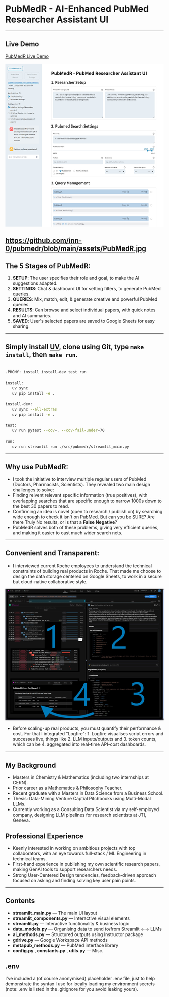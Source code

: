 # **PubMedR - AI-Enhanced PubMed Researcher Assistant UI**


---

## **Live Demo**

[PubMedR Live Demo](https://pubmedr.replit.app)

[![PubMedR Video](https://github.com/inn-0/pubmedr/blob/main/assets/PubMedR.jpg)](https://www.youtube.com/watch?v=SeimhEm61hQ)

https://github.com/inn-0/pubmedr/blob/main/assets/PubMedR.jpg 
---


## **The 5 Stages of PubMedR**:
   1. **SETUP**: The user specifies their role and goal, to make the AI suggestions adapted.
   2. **SETTINGS**: Chat & dashboard UI for setting filters, to generate PubMed queries.
   3. **QUERIES**: Mix, match, edit, & generate creative and powerful PubMed queries.
   4. **RESULTS**: Can browse and select individual papers, with quick notes and AI summaries.
   5. **SAVED**: User's selected papers are saved to Google Sheets for easy sharing.

---


## Simply install [UV](https://docs.astral.sh/uv/), clone using Git, type `make install`, then `make run`.


```bash

.PHONY: install install-dev test run

install:
   uv sync
   uv pip install -e .

install-dev:
   uv sync --all-extras
   uv pip install -e .

test:
   uv run pytest --cov=. --cov-fail-under=70

run:
   uv run streamlit run ./src/pubmedr/streamlit_main.py

```

---

## **Why use PubMedR**:
   - I took the initiative to interview multiple regular users of PubMed (Doctors, Pharmacists, Scientists). They revealed two main design challenges to solve:
   - Finding relvent relevant specific information (true positives), with overlapping searches that are specific enough to narrow 1000s down to the best 30 papers to read.
   - Confirming an idea is novel (open to research / publish on) by searching wide enough to check it isn't on PubMed. But can you be SURE? Are there Truly No results, or is that a __False Negative__?
   - PubMedR solves both of these problems, giving very efficient queries, and making it easier to cast much wider search nets.

---

## **Convenient and Transparent**:
   - I interviewed current Roche employees to understand the technical constraints of building real products in Roche. That made me choose to design the data storage centered on Google Sheets, to work in a secure but cloud-native collaborative style.
 
![logfire picture](https://github.com/inn-0/pubmedr/blob/main/assets/Logfire.jpg)

   - Before scaling-up real products, you must quantify their performance & cost. For that I integrated "Logfire": 1. Logfire visualises script errors and successes live, things like 2. LLM inputs/outputs and 3. token counts, which can be 4. aggregated into real-time API-cost dashboards.

---

## **My Background**
- Masters in Chemistry & Mathematics (including two internships at CERN).
- Prior career as a Mathematics & Philosophy Teacher.
- Recent graduate with a Masters in Data Science from a Business School.
- Thesis: Data-Mining Venture Captial Pitchbooks using Multi-Modal LLMs.
- Currently working as a Consulting Data Scientist via my self-employed company, designing LLM pipelines for research scientists at JTI, Geneva.

## **Professional Experience**
- Keenly interested in working on ambitious projects with top collaborators, with an eye towards full-stack / ML Engineering in technical teams.
- First-hand experience in publishing my own scientific research papers, making GenAI tools to support researchers needs.
- Strong User-Centered Design tendencies, feedback-driven approach focused on asking and finding solving key user pain points.

---


## Contents

- __streamilt_main.py__  —  The main UI layout
- __streamlit_components.py__  — Interactive visual elements
- __streamlit.py__ — Interactive functionality & business logic
- __data_models.py__ — Organising data to send to/from Streamlit ←→ LLMs
- __ai_methods.py__ — Structured outputs using Instructor package
- __gdrive.py__ — Google Workspace API methods
- __metapub_methods.py__ — PubMed interface library
- __config.py__ , __constants.py__ , __utils.py__ — Misc.

## .env

I've included a (of course anonymised) placeholder .env file, just to help demonstrate the syntax I use for locally loading my environment secrets (note: .env is listed in the .gitignore for you avoid leaking yours).
